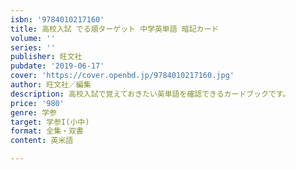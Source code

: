 ```yaml
---
isbn: '9784010217160'
title: 高校入試 でる順ターゲット 中学英単語 暗記カード
volume: ''
series: ''
publisher: 旺文社
pubdate: '2019-06-17'
cover: 'https://cover.openbd.jp/9784010217160.jpg'
author: 旺文社／編集
description: 高校入試で覚えておきたい英単語を確認できるカードブックです。
price: '980'
genre: 学参
target: 学参I(小中)
format: 全集・双書
content: 英米語

---
```

